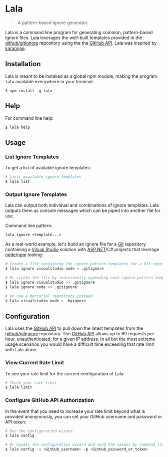 # Lala

> A pattern-based ignore generator.

Lala is a command line program for generating common, pattern-based ignore files.  Lala leverages the well-built templates provided in the [github/gitignore](https://github.com/github/gitignore) repository using the the [GitHub API](https://developer.github.com/v3/).  Lala was inspired by [karan/joe](https://github.com/karan/joe).

## Installation

Lala is meant to be installed as a global npm module, making the program `lala` available everywhere in your terminal:

```
$ npm install -g lala
```

## Help

For command line help:

```
$ lala help
```

## Usage

### List Ignore Templates

To get a list of available ignore templates:

```sh
# Lists available ignore templates
$ lala list
```

### Output Ignore Templates

Lala can output both individual and combinations of ignore templates.  Lala outputs them as console messages which can be piped into another file for use.

Command line pattern:

```
lala ignore <template...>
```

As a real-world example, let's build an ignore file for a [Git](https://git-scm.com) repository containing a [Visual Studio](https://www.visualstudio.com) solution with [ASP.NET](http://www.asp.net/)/C# projects that leverage [node](https://nodejs.org)/[npm](https://www.npmjs.com) tooling:

```sh
# Create a file containing the ignore pattern templates for a Git repository
$ lala ignore visualstudio node > .gitignore

# Or create the file by individually appending each ignore pattern template
$ lala ignore visualstudio >> .gitignore
$ lala ignore node >> .gitignore

# Or use a Mercurial repository instead
$ lala visualstudio node > .hgignore
```

## Configuration

Lala uses the [GitHub API](https://developer.github.com/v3/) to pull down the latest templates from the [github/gitignore](https://github.com/github/gitignore) repository.  The [GitHub API](https://developer.github.com/v3/) allows up to 60 requests per hour, unauthenticated, for a given IP address.  In all but the most extreme usage scenarios you would have a difficult time exceeding that rate limit with Lala alone.

### View Current Rate Limit

To see your rate limit for the current configuration of Lala:

```sh
# Check your rate limit
$ lala limit
```

### Configure GitHub API Authorization

In the event that you need to increase your rate limit beyond what is provided anonymously, you can set your GitHub username and password or API token:

```sh
# Run the configuration wizard
$ lala config

# Or bypass the configuration wizard and send the values by command line parameters
$ lala config -u <GitHub_username> -p <GitHub_password_or_token>
```
